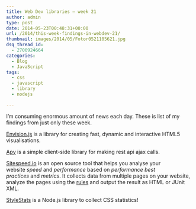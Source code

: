 ```yaml
---
title: Web Dev libraries – week 21
author: admin
type: post
date: 2014-05-23T00:48:31+00:00
url: /2014/this-week-findings-in-webdev-21/
thumbnail: images/2014/05/Fotor0521105621.jpg
dsq_thread_id:
  - 2700924664
categories:
  - Blog
  - JavaScript
tags:
  - css
  - javascript
  - library
  - nodejs

---
```

I&#8217;m consuming enormous amount of news each day. These is list of my findings from just only these week.

[Envision.js](https://www.humblesoftware.com/envision) is a library for creating fast, dynamic and interactive HTML5 visualisations. 

[Apy](https://github.com/goschevski/apy) is a simple client-side library for making rest api ajax calls. 

[Sitespeed.io](https://www.sitespeed.io/) is an open source tool that helps you analyse your website *speed* and *performance* based on *performance best practices* and *metrics*. It collects data from multiple pages on your website, analyze the pages using the [rules](https://www.sitespeed.io/rules/) and output the result as HTML or JUnit XML. 

[StyleStats](https://www.stylestats.org/) is a Node.js library to collect CSS statistics!